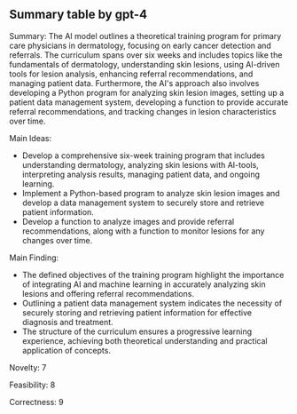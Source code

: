 ## Summary table by gpt-4
Summary: 
The AI model outlines a theoretical training program for primary care physicians in dermatology, focusing on early cancer detection and referrals. The curriculum spans over six weeks and includes topics like the fundamentals of dermatology, understanding skin lesions, using AI-driven tools for lesion analysis, enhancing referral recommendations, and managing patient data. Furthermore, the AI's approach also involves developing a Python program for analyzing skin lesion images, setting up a patient data management system, developing a function to provide accurate referral recommendations, and tracking changes in lesion characteristics over time.

Main Ideas: 
- Develop a comprehensive six-week training program that includes understanding dermatology, analyzing skin lesions with AI-tools, interpreting analysis results, managing patient data, and ongoing learning.
- Implement a Python-based program to analyze skin lesion images and develop a data management system to securely store and retrieve patient information.
- Develop a function to analyze images and provide referral recommendations, along with a function to monitor lesions for any changes over time.

Main Finding: 
- The defined objectives of the training program highlight the importance of integrating AI and machine learning in accurately analyzing skin lesions and offering referral recommendations.
- Outlining a patient data management system indicates the necessity of securely storing and retrieving patient information for effective diagnosis and treatment.
- The structure of the curriculum ensures a progressive learning experience, achieving both theoretical understanding and practical application of concepts.

Novelty: 7

Feasibility: 8

Correctness: 9